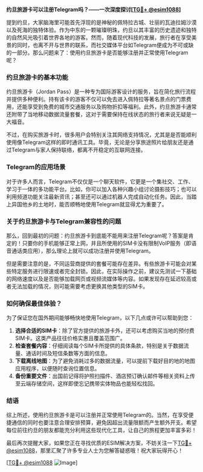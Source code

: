 **约旦旅游卡可以注册Telegram吗？——一次深度探讨[[TG💪+ @esim1088](https://t.me/s/esim1088)]**

提到约旦，大家脑海里可能首先浮现的是神秘的佩特拉古城、壮丽的瓦迪拉姆沙漠以及死海的独特体验。作为中东的一颗璀璨明珠，约旦以其丰富的历史遗迹和独特的自然风光吸引着世界各地的游客。然而，随着现代科技的发展，旅行者在享受美景的同时，也离不开与世界的联系，而社交媒体平台如Telegram便成为不可或缺的一部分。那么问题来了：使用约旦旅游卡是否能够注册并正常使用Telegram呢？

### 约旦旅游卡的基本功能

约旦旅游卡（Jordan Pass）是一种专为国际游客设计的服务，旨在简化旅行流程并提供多种便利。持有该卡的游客不仅可以免去进入佩特拉等著名景点的门票费用，还能享受到免费的城市交通服务以及购物折扣等福利。此外，约旦旅游卡通常还附带了当地移动数据流量套餐，这对于需要保持在线状态的旅行者来说无疑是一大福音。

不过，在购买旅游卡时，很多用户会特别关注其网络支持情况，尤其是是否能顺利使用像Telegram这样的即时通讯工具。毕竟，无论是分享旅途照片给朋友还是通过Telegram与家人保持联络，都离不开稳定的互联网连接。

### Telegram的应用场景

对于许多人而言，Telegram不仅仅是一个聊天软件，它更是一个集社交、工作、学习于一体的多功能平台。比如，你可以加入各种兴趣小组讨论摄影技巧；也可以利用频道功能关注最新资讯；甚至还可以通过机器人完成自动化任务。因此，当踏上异国他乡的土地时，能否顺畅地使用Telegram就显得尤为重要了。

### 关于约旦旅游卡与Telegram兼容性的问题

那么，回到最初的问题：约旦旅游卡到底能不能用来注册Telegram呢？答案是肯定的！只要你的手机能够正常上网，并且所使用的SIM卡没有限制VoIP服务（即语音通话类应用），那么理论上就可以成功注册并使用Telegram。

但是需要注意的是，不同运营商提供的套餐可能存在差异。有些旅游卡可能会对某些特定服务进行限速或者完全封锁。因此，在实际操作之前，建议先测试一下基础的网络速度以及是否能够加载网页或视频流媒体等内容。如果发现存在延迟较高或者无法加载的情况，则可能需要考虑更换其他类型的SIM卡。

### 如何确保最佳体验？

为了保证您在国外期间能够畅快地使用Telegram，以下几点或许可以帮助到您：

1. **选择合适的SIM卡**：除了官方提供的旅游卡外，还可以考虑购买当地的预付费SIM卡。这类产品往往价格实惠且覆盖范围广。
2. **检查套餐内容**：仔细阅读每个SIM卡所提供的具体条款，特别是关于数据流量、通话时间及短信条数等方面的信息。
3. **下载离线地图**：为了避免消耗过多的数据流量，可以提前下载好目的地的地图应用程序，以便随时查询位置信息。
4. **备份重要文件**：出国前记得将护照扫描件、酒店预订确认邮件等相关资料上传至云端存储空间，这样即使忘记携带实体物品也能轻松找回。

### 结语

综上所述，使用约旦旅游卡是可以注册并正常使用Telegram的。当然，在享受便捷通信的同时也要注意合理安排预算，避免因超出流量限额而产生额外开支。希望每位前往约旦的朋友都能充分利用这些现代化工具，让自己的旅程更加丰富多彩！

最后再次提醒大家，如果您正在寻找优质的ESIM解决方案，不妨关注一下[TG💪+ @esim1088](https://t.me/s/esim1088)，那里汇聚了许多专业人士为您解答疑惑哦！祝大家玩得开心！

[[TG💪+ @esim1088](https://t.me/s/esim1088) ![Image](https://i.postimg.cc/4NQfJmqS/Snipaste-2025-05-13-00-14-12.png)]